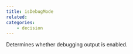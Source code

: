 ```yaml
---
title: isDebugMode
related:
categories:
    - decision
---
```


Determines whether debugging output is enabled.
